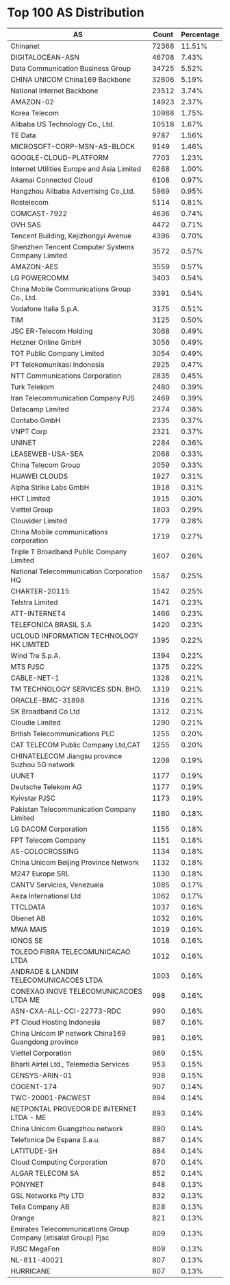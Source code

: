 # Top 100 AS Distribution
| AS | Count | Percentage |
|----|----|----|
| Chinanet | 72368 | 11.51% |
| DIGITALOCEAN-ASN | 46708 | 7.43% |
| Data Communication Business Group | 34725 | 5.52% |
| CHINA UNICOM China169 Backbone | 32606 | 5.19% |
| National Internet Backbone | 23512 | 3.74% |
| AMAZON-02 | 14923 | 2.37% |
| Korea Telecom | 10988 | 1.75% |
| Alibaba US Technology Co., Ltd. | 10518 | 1.67% |
| TE Data | 9787 | 1.56% |
| MICROSOFT-CORP-MSN-AS-BLOCK | 9149 | 1.46% |
| GOOGLE-CLOUD-PLATFORM | 7703 | 1.23% |
| Internet Utilities Europe and Asia Limited | 6268 | 1.00% |
| Akamai Connected Cloud | 6108 | 0.97% |
| Hangzhou Alibaba Advertising Co.,Ltd. | 5969 | 0.95% |
| Rostelecom | 5114 | 0.81% |
| COMCAST-7922 | 4636 | 0.74% |
| OVH SAS | 4472 | 0.71% |
| Tencent Building, Kejizhongyi Avenue | 4396 | 0.70% |
| Shenzhen Tencent Computer Systems Company Limited | 3572 | 0.57% |
| AMAZON-AES | 3559 | 0.57% |
| LG POWERCOMM | 3403 | 0.54% |
| China Mobile Communications Group Co., Ltd. | 3391 | 0.54% |
| Vodafone Italia S.p.A. | 3175 | 0.51% |
| TIM | 3125 | 0.50% |
| JSC ER-Telecom Holding | 3068 | 0.49% |
| Hetzner Online GmbH | 3056 | 0.49% |
| TOT Public Company Limited | 3054 | 0.49% |
| PT Telekomunikasi Indonesia | 2925 | 0.47% |
| NTT Communications Corporation | 2835 | 0.45% |
| Turk Telekom | 2480 | 0.39% |
| Iran Telecommunication Company PJS | 2469 | 0.39% |
| Datacamp Limited | 2374 | 0.38% |
| Contabo GmbH | 2335 | 0.37% |
| VNPT Corp | 2321 | 0.37% |
| UNINET | 2284 | 0.36% |
| LEASEWEB-USA-SEA | 2068 | 0.33% |
| China Telecom Group | 2059 | 0.33% |
| HUAWEI CLOUDS | 1927 | 0.31% |
| Alpha Strike Labs GmbH | 1918 | 0.31% |
| HKT Limited | 1915 | 0.30% |
| Viettel Group | 1803 | 0.29% |
| Clouvider Limited | 1779 | 0.28% |
| China Mobile communications corporation | 1719 | 0.27% |
| Triple T Broadband Public Company Limited | 1607 | 0.26% |
| National Telecommunication Corporation HQ | 1587 | 0.25% |
| CHARTER-20115 | 1542 | 0.25% |
| Telstra Limited | 1471 | 0.23% |
| ATT-INTERNET4 | 1466 | 0.23% |
| TELEFONICA BRASIL S.A | 1420 | 0.23% |
| UCLOUD INFORMATION TECHNOLOGY HK LIMITED | 1395 | 0.22% |
| Wind Tre S.p.A. | 1394 | 0.22% |
| MTS PJSC | 1375 | 0.22% |
| CABLE-NET-1 | 1328 | 0.21% |
| TM TECHNOLOGY SERVICES SDN. BHD. | 1319 | 0.21% |
| ORACLE-BMC-31898 | 1316 | 0.21% |
| SK Broadband Co Ltd | 1312 | 0.21% |
| Cloudie Limited | 1290 | 0.21% |
| British Telecommunications PLC | 1255 | 0.20% |
| CAT TELECOM Public Company Ltd,CAT | 1255 | 0.20% |
| CHINATELECOM Jiangsu province Suzhou 5G network | 1208 | 0.19% |
| UUNET | 1177 | 0.19% |
| Deutsche Telekom AG | 1177 | 0.19% |
| Kyivstar PJSC | 1173 | 0.19% |
| Pakistan Telecommunication Company Limited | 1160 | 0.18% |
| LG DACOM Corporation | 1155 | 0.18% |
| FPT Telecom Company | 1151 | 0.18% |
| AS-COLOCROSSING | 1134 | 0.18% |
| China Unicom Beijing Province Network | 1132 | 0.18% |
| M247 Europe SRL | 1130 | 0.18% |
| CANTV Servicios, Venezuela | 1085 | 0.17% |
| Aeza International Ltd | 1062 | 0.17% |
| TTCLDATA | 1037 | 0.16% |
| Obenet AB | 1032 | 0.16% |
| MWA MAIS | 1019 | 0.16% |
| IONOS SE | 1018 | 0.16% |
| TOLEDO FIBRA TELECOMUNICACAO LTDA | 1012 | 0.16% |
| ANDRADE & LANDIM TELECOMUNICACOES LTDA | 1003 | 0.16% |
| CONEXAO INOVE TELECOMUNICACOES LTDA ME | 998 | 0.16% |
| ASN-CXA-ALL-CCI-22773-RDC | 990 | 0.16% |
| PT Cloud Hosting Indonesia | 987 | 0.16% |
| China Unicom IP network China169 Guangdong province | 981 | 0.16% |
| Viettel Corporation | 969 | 0.15% |
| Bharti Airtel Ltd., Telemedia Services | 953 | 0.15% |
| CENSYS-ARIN-01 | 938 | 0.15% |
| COGENT-174 | 907 | 0.14% |
| TWC-20001-PACWEST | 894 | 0.14% |
| NETPONTAL PROVEDOR DE INTERNET LTDA - ME | 893 | 0.14% |
| China Unicom Guangzhou network | 890 | 0.14% |
| Telefonica De Espana S.a.u. | 887 | 0.14% |
| LATITUDE-SH | 884 | 0.14% |
| Cloud Computing Corporation | 870 | 0.14% |
| ALGAR TELECOM SA | 852 | 0.14% |
| PONYNET | 848 | 0.13% |
| GSL Networks Pty LTD | 832 | 0.13% |
| Telia Company AB | 828 | 0.13% |
| Orange | 821 | 0.13% |
| Emirates Telecommunications Group Company (etisalat Group) Pjsc | 809 | 0.13% |
| PJSC MegaFon | 809 | 0.13% |
| NL-811-40021 | 807 | 0.13% |
| HURRICANE | 807 | 0.13% |
